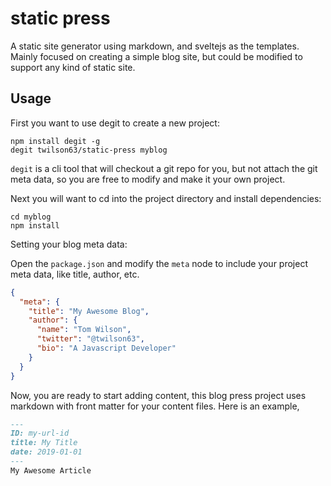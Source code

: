 # static press

A static site generator using markdown, and sveltejs as the templates. Mainly focused on creating a simple blog site, but could be modified to support any kind of static site.

## Usage

First you want to use degit to create a new project:

```
npm install degit -g
degit twilson63/static-press myblog
```

`degit` is a cli tool that will checkout a git repo for you, but not attach the git meta data, so you are 
free to modify and make it your own project.

Next you will want to cd into the project directory and install dependencies:

```
cd myblog
npm install
```

Setting your blog meta data:

Open the `package.json` and modify the `meta` node to include your project meta data, like title, author,
etc.

``` json
{
  "meta": {
    "title": "My Awesome Blog",
    "author": {
      "name": "Tom Wilson",
      "twitter": "@twilson63",
      "bio": "A Javascript Developer"
    }
  }
}
```

Now, you are ready to start adding content, this blog press project uses markdown with front matter for your 
content files.  Here is an example,

``` markdown
---
ID: my-url-id
title: My Title
date: 2019-01-01
---
My Awesome Article
```
